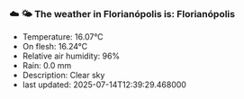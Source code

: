 ### ☁️ 🌤️  The weather in Florianópolis is: Florianópolis

- Temperature: 16.07°C
- On flesh: 16.24°C
- Relative air humidity: 96%
- Rain: 0.0 mm
- Description: Clear sky
- last updated: 2025-07-14T12:39:29.468000
